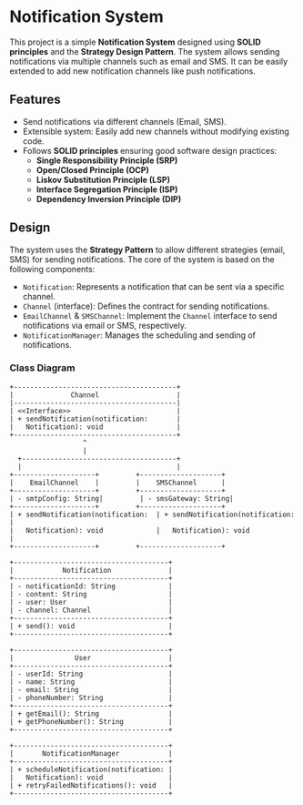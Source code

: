 # Notification System

This project is a simple **Notification System** designed using **SOLID principles** and the **Strategy Design Pattern**. The system allows sending notifications via multiple channels such as email and SMS. It can be easily extended to add new notification channels like push notifications.

## Features

- Send notifications via different channels (Email, SMS).
- Extensible system: Easily add new channels without modifying existing code.
- Follows **SOLID principles** ensuring good software design practices:
    - **Single Responsibility Principle (SRP)**
    - **Open/Closed Principle (OCP)**
    - **Liskov Substitution Principle (LSP)**
    - **Interface Segregation Principle (ISP)**
    - **Dependency Inversion Principle (DIP)**

## Design

The system uses the **Strategy Pattern** to allow different strategies (email, SMS) for sending notifications. The core of the system is based on the following components:

- `Notification`: Represents a notification that can be sent via a specific channel.
- `Channel` (interface): Defines the contract for sending notifications.
- `EmailChannel` & `SMSChannel`: Implement the `Channel` interface to send notifications via email or SMS, respectively.
- `NotificationManager`: Manages the scheduling and sending of notifications.

### Class Diagram

```plaintext
+----------------------------------------+
|              Channel                   |
|----------------------------------------|
| <<Interface>>                          |
| + sendNotification(notification:       |
|   Notification): void                  |
+----------------------------------------+
                  ^
                  |
  +--------------------------------------+ 
  |                                      |
+--------------------+         +--------------------+
|    EmailChannel    |         |    SMSChannel      |
+--------------------+         +--------------------+
| - smtpConfig: String|         | - smsGateway: String|
+--------------------+         +--------------------+
| + sendNotification(notification:  | + sendNotification(notification:  |
|   Notification): void             |   Notification): void             |
+--------------------+         +--------------------+

+--------------------------------------+
|            Notification              |
+--------------------------------------+
| - notificationId: String             |
| - content: String                    |
| - user: User                         |
| - channel: Channel                   |
+--------------------------------------+
| + send(): void                       |
+--------------------------------------+

+--------------------------------------+
|               User                   |
+--------------------------------------+
| - userId: String                     |
| - name: String                       |
| - email: String                      |
| - phoneNumber: String                |
+--------------------------------------+
| + getEmail(): String                 |
| + getPhoneNumber(): String           |
+--------------------------------------+

+--------------------------------------+
|       NotificationManager            |
+--------------------------------------+
| + scheduleNotification(notification: |
|   Notification): void                |
| + retryFailedNotifications(): void   |
+--------------------------------------+
